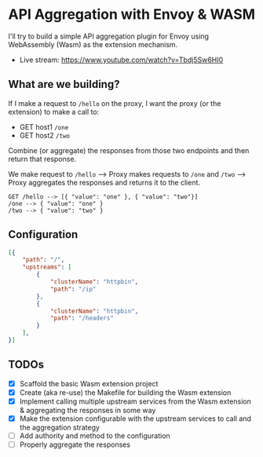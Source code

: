 # API Aggregation with Envoy & WASM

I'll try to build a simple API aggregation plugin for Envoy using WebAssembly (Wasm) as the extension mechanism.

- Live stream: https://www.youtube.com/watch?v=Tbdj5Sw6HI0


## What are we building?

If I make a request to `/hello` on the proxy, I want the proxy (or the extension) to make a call to:

- GET host1 `/one`
- GET host2 `/two`

Combine (or aggregate) the responses from those two endpoints and then return that response.

We make request to `/hello` --> Proxy makes requests to `/one` and `/two` --> Proxy aggregates the responses and returns it to the client.

```
GET /hello --> [{ "value": "one" }, { "value": "two"}]
/one --> { "value": "one" }
/two --> { "value": "two" }
```

## Configuration

```json
[{
    "path": "/",
    "upstreams": [
        {
            "clusterName": "httpbin",
            "path": "/ip"
        },
        {
            "clusterName": "httpbin",
            "path": "/headers"
        }
    ],
}]
```


## TODOs

- [x] Scaffold the basic Wasm extension project
- [x] Create (aka re-use) the Makefile for building the Wasm extension
- [x] Implement calling multiple upstream services from the Wasm extension & aggregating the responses in some way
- [x] Make the extension configurable with the upstream services to call and the aggregation strategy
- [ ] Add authority and method to the configuration
- [ ] Properly aggregate the responses